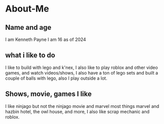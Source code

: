 # About-Me

## Name and age

I am Kenneth Payne I am 16 as of 2024

## what i like to do

I like to build with lego and k'nex, I also like to play roblox and other video games, and watch videos/shows, I also have a ton of lego sets and built a couple of balls with lego, also I play outside a lot.

## Shows, movie, games I like

I like ninjago but not the ninjago movie and marvel most things marvel and hazbin hotel, the owl house, and more, I also like scrap mechanic and roblox.
